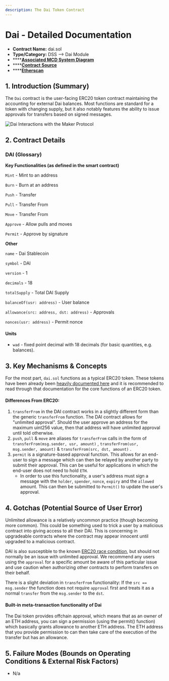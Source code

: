 ```yaml
---
description: The Dai Token Contract
---
```


# Dai - Detailed Documentation

* **Contract Name:** dai.sol
* **Type/Category:** DSS —&gt; Dai Module
* \*\*\*\*[**Associated MCD System Diagram**](https://github.com/makerdao/dss/wiki)
* \*\*\*\*[**Contract Source**](https://github.com/makerdao/dss/blob/master/src/dai.sol)
* \*\*\*\*[**Etherscan**](https://etherscan.io/address/0x6b175474e89094c44da98b954eedeac495271d0f)

## 1. Introduction \(Summary\)

The `Dai` contract is the user-facing ERC20 token contract maintaining the accounting for external Dai balances. Most functions are standard for a token with changing supply, but it also notably features the ability to issue approvals for transfers based on signed messages.

![Dai Interactions with the Maker Protocol](../../.gitbook/assets/screen-shot-2019-11-17-at-2.08.05-pm.png)

## 2. Contract Details

### DAI \(Glossary\)

**Key Functionalities \(as defined in the smart contract\)**

`Mint` - Mint to an address

`Burn` - Burn at an address

`Push` - Transfer

`Pull` - Transfer From

`Move` - Transfer From

`Approve` - Allow pulls and moves

`Permit` - Approve by signature

**Other**

`name` - Dai Stablecoin

`symbol` - DAI

`version` - 1

`decimals` - 18

`totalSupply` - Total DAI Supply

`balanceOf(usr: address)` - User balance

`allowance(src: address, dst: address)` - Approvals

`nonces(usr: address)` - Permit nonce

#### **Units**

* `wad` - fixed point decimal with 18 decimals \(for basic quantities, e.g. balances\).

## 3. Key Mechanisms & Concepts

For the most part, `dai.sol` functions as a typical ERC20 token. These tokens have been already been [heavily documented here](https://eips.ethereum.org/EIPS/eip-20) and it is recommended to read through that documentation for the core functions of an ERC20 token.

#### Differences From ERC20:

1. `transferFrom` in the DAI contract works in a slightly different form than the generic `transferFrom` function. The DAI contract allows for "unlimited approval". Should the user approve an address for the maximum uint256 value, then that address will have unlimited approval until told otherwise.
2. `push`, `pull` & `move` are aliases for `transferFrom` calls in the form of `transferFrom(msg.sender, usr, amount)` , `transferFrom(usr, msg.sender, amount)` & `transferFrom(src, dst, amount)` .
3. `permit` is a signature-based approval function. This allows for an end-user to sign a message which can then be relayed by another party to submit their approval. This can be useful for applications in which the end-user does not need to hold `ETH`.
   * In order to use this functionality, a user's address must sign a message with the `holder`, `spender`, `nonce`, `expiry` and the `allowed` amount. This can then be submitted to `Permit()` to update the user's approval.

## 4. Gotchas \(Potential Source of User Error\)

Unlimited allowance is a relatively uncommon practice \(though becoming more common\). This could be something used to trick a user by a malicious contract into giving access to all their DAI. This is concerning in upgradeable contracts where the contract may appear innocent until upgraded to a malicious contract.

DAI is also susceptible to the known [ERC20 race condition](https://github.com/0xProject/0x-monorepo/issues/850), but should not normally be an issue with unlimited approval. We recommend any users using the `approval` for a specific amount be aware of this particular issue and use caution when authorizing other contracts to perform transfers on their behalf.

There is a slight deviation in `transferFrom` functionality: If the `src == msg.sender` the function does not require `approval` first and treats it as a normal `transfer` from the `msg.sender` to the `dst`.

#### Built-in meta-transaction functionality of Dai

The Dai token provides offchain approval, which means that as an owner of an ETH address, you can sign a permission \(using the permit\(\) function\) which basically grants allowance to another ETH address. The ETH address that you provide permission to can then take care of the execution of the transfer but has an allowance.

## 5. Failure Modes \(Bounds on Operating Conditions & External Risk Factors\)

* N/a

